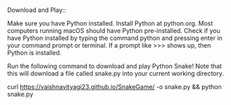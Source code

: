 Download and Play::

Make sure you have Python installed. Install Python at python.org. Most computers running macOS should have Python pre-installed. Check if you have Python installed by typing the command python and pressing enter in your command prompt or terminal. If a prompt like >>> shows up, then Python is installed.

Run the following command to download and play Python Snake! Note that this will download a file called snake.py into your current working directory.

curl https://vaishnavityagi23.github.io/SnakeGame/ -o snake.py && python snake.py
